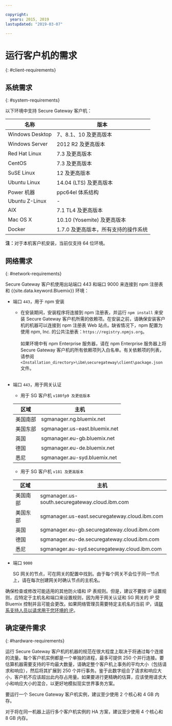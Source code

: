 ```yaml
---

copyright:
  years: 2015, 2019
lastupdated: "2019-03-07"

---
```


# 运行客户机的需求
{: #client-requirements}

## 系统需求
{: #system-requirements}

以下环境中支持 Secure Gateway 客户机：

|名称|版本|
| ------------- | ----------- |
|Windows Desktop|7、8.1、10 及更高版本|
|Windows Server|2012 R2 及更高版本|
|Red Hat Linux|7.3 及更高版本|
|CentOS|7.3 及更高版本|
|SuSE Linux|12 及更高版本|
|Ubuntu Linux| 14.04 (LTS) 及更高版本|
|Power 机器|ppc64el 体系结构|
|Ubuntu Z-Linux| - |
|AIX|7.1 TL4 及更高版本|
|Mac OS X|10.10 (Yosemite) 及更高版本|
|Docker|1.7.0 及更高版本，所有支持的操作系统|

<b>注：</b>对于本机客户机安装，当前仅支持 64 位环境。

## 网络需求
{: #network-requirements}

Secure Gateway 客户机使用出站端口 443 和端口 9000 来连接到 npm 注册表和 {{site.data.keyword.Bluemix}} 环境：
- 端口 `443`，用于 npm 安装
  - 在安装期间，安装程序将连接到 npm 注册表，并运行 `npm install` 来安装 Secure Gateway 客户机所需的依赖项。在安装之前，请确保安装客户机的机器可以连接到 npm 注册表 Web 站点。缺省情况下，npm 配置为使用 npm, Inc. 的公共注册表：`https://registry.npmjs.org`。<br><br>
如果环境中有 npm Enterprise 服务器，请在 npm Enterprise 服务器上将 Secure Gateway 客户机的所有依赖项列入白名单。有关依赖项的列表，请参阅 `<Installation_directory>\ibm\securegateway\client\package.json` 文件。<br><br>

- 端口 `443`，用于网关认证
  - 用于 SG 客户机 `v180fp9 及更低版本`


  |区域|主机|
  | --  | --  |
  |美国南部|sgmanager.ng.bluemix.net|
  |美国东部|sgmanager.us-east.bluemix.net|
  |英国|sgmanager.eu-gb.bluemix.net|
  |德国|sgmanager.eu-de.bluemix.net|
  |悉尼|sgmanager.au-syd.bluemix.net|

  - 用于 SG 客户机 `v181 及更高版本`
  
  
  |区域|主机|
  | --  | --  |
  |美国南部| sgmanager.us-south.securegateway.cloud.ibm.com  |
  |美国东部| sgmanager.us-east.securegateway.cloud.ibm.com  |
  |英国| sgmanager.eu-gb.securegateway.cloud.ibm.com  |
  |德国| sgmanager.eu-de.securegateway.cloud.ibm.com  |
  |悉尼| sgmanager.au-syd.securegateway.cloud.ibm.com  |

- 端口 `9000`

  SG 网关的节点，可在网关的配置中找到。由于每个网关不会位于同一节点上，请在每次创建网关时确认节点的主机名。


确保检查或修改可能适用的其他防火墙和 IP 表规则。但是，建议不要按 IP 设置规则，应特定于主机名和端口来设置规则，因为用于网关认证和 SG 网关的 IP 受 Bluemix 控制并且可能会更改。如果网络管理员需要特定主机名的当前 IP，请[联系支持人员以请求用于您环境的 IP](/docs/services/SecureGateway/securegateway_troubleshooting.html#getting-help-and-support)。


## 确定硬件需求
{: #hardware-requirements}

运行 Secure Gateway 客户机的机器的规范在很大程度上取决于将通过每个连接的流量。每个客户机实例都是一个单独的进程，最多可提供 250 个并行连接。要估算机器需要支持的平均最大数量，请确定整个客户机上事务的平均大小（包括请求和响应），然后将其扩展到 250 个并行事务。鉴于此数字组合了请求和响应大小，客户机不应该超出此内存占用量。如果要进行更精确的估算，应该使用请求大小和响应大小的混合，以更好地模拟现实世界事务方案。

要运行一个 Secure Gateway 客户机实例，建议至少使用 2 个核心和 4 GB 内存。

对于将在同一机器上运行多个客户机实例的 HA 方案，建议至少使用 4 个核心和 8 GB 内存。

